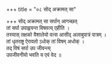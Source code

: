 +++
title = "०८ सोद् अक्रामत् सा"

+++
सोद् अक्रामत् सा सर्पान् आगच्छत्  
तां सर्पा उपाह्वयन्त विषवत्य् एहीति ।  
तस्यास् तक्षको वैशालेयो वत्स आसीद् अलाबुपात्रं पात्रम् ।  
तां धृतराष्ट्र ऐरावतो ऽधोक् तां विषम् अधोक् ।  
तद् विषं सर्पा उप जीवन्त्य्  
उपजीवनीयो भवति य एवं वेद ॥